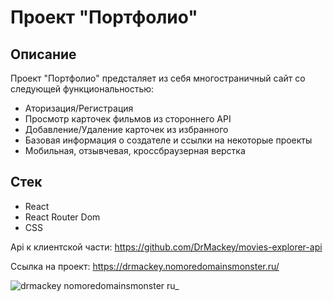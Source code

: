 # Проект "Портфолио"

## Описание
Проект "Портфолио" предсталяет из себя многостраничный сайт со следующей функциональностью:
- Аторизация/Регистрация
- Просмотр карточек фильмов из стороннего API
- Добавление/Удаление карточек из избранного
- Базовая информация о создателе и ссылки на некоторые проекты
- Мобильная, отзывчевая, кроссбраузерная верстка

## Стек
- React
- React Router Dom
- CSS

Api к клиентской части: https://github.com/DrMackey/movies-explorer-api

Ссылка на проект: https://drmackey.nomoredomainsmonster.ru/

![drmackey nomoredomainsmonster ru_](https://github.com/DrMackey/movies-explorer-frontend/assets/92988373/2917091a-5773-4f1e-8ad8-f0c9ff441d08)
